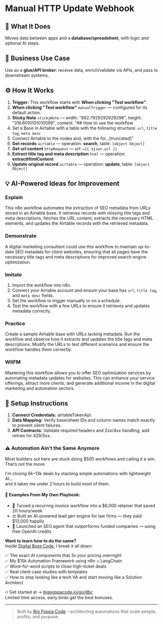 # Manual HTTP Update Webhook
  ## 🚀 What It Does
  Moves data between apps and a **database/spreadsheet**, with logic and optional AI steps.
  
  ## 💼 Business Use Case
  Use as a **glue/API broker**: receive data, enrich/validate via APIs, and pass to downstream systems.
  
  ## ⚙️ How It Works
  1. **Trigger:** This workflow starts with **When clicking "Test workflow"**.
  2. **When clicking "Test workflow"** `manualTrigger` — configured for its default action.
3. **Sticky Note** `stickyNote` — width: "862.7929292929296", height: "316.6010101010099", content: "## How to use the workflow
1. Set a Base in Airtable with a table with the following structure:
  `url`, `title tag`, `meta desc`
2. Connect Airtable to the nodes and, with the fol…[truncated]"
4. **Get records** `airtable` — operation: **search**, table: `[object Object]`
5. **Get url content** `httpRequest` — url: `={{ $json.url }}`
6. **Extract title tag and meta description** `html` — operation: **extractHtmlContent**
7. **Update original record** `airtable` — operation: **update**, table: `[object Object]`
  
  ## 💡 AI-Powered Ideas for Improvement
  ### Explain
This n8n workflow automates the extraction of SEO metadata from URLs stored in an Airtable base. It retrieves records with missing title tags and meta descriptions, fetches the URL content, extracts the necessary HTML elements, and updates the Airtable records with the retrieved metadata. 

### Demonstrate
A digital marketing consultant could use this workflow to maintain up-to-date SEO metadata for client websites, ensuring that all pages have the necessary title tags and meta descriptions for improved search engine optimization.

### Imitate
1. Import the workflow into n8n.
2. Connect your Airtable account and ensure your base has `url`, `title tag`, and `meta desc` fields.
3. Set the workflow to trigger manually or on a schedule.
4. Test the workflow with a few URLs to ensure it retrieves and updates metadata correctly.

### Practice
Create a sample Airtable base with URLs lacking metadata. Run the workflow and observe how it extracts and updates the title tags and meta descriptions. Modify the URLs to test different scenarios and ensure the workflow handles them correctly.

### WIIFM
Mastering this workflow allows you to offer SEO optimization services by automating metadata updates for websites. This can enhance your service offerings, attract more clients, and generate additional income in the digital marketing and automation sectors.
  
  ## 🔧 Setup Instructions
  1. **Connect Credentials:** airtableTokenApi.
2. **Data Mapping:** Verify base/sheet IDs and column names match exactly to prevent silent failures.
3. **API Contracts:** Validate required headers and 2xx/4xx handling; add retries for 429/5xx.
  
### ⚠️ Automation Ain’t the Same Anymore

Most builders out here are stuck doing $500 workflows and calling it a win.  
That’s not the move.  

I'm closing $6k–$13k deals by stacking simple automations with lightweight AI...  
and it takes me under 2 hours to build most of them.

#### 🧠 Examples From My Own Playbook:
- 🔁 Turned a recurring invoice workflow into a $6,000 retainer that saved 20 hours/week  
- ⚖️ Built an AI-powered lead gen engine for law firms — they paid $13,000 happily  
- 🚀 Launched an SEO agent that outperforms funded companies — using free OpenAI credits  

**Want to learn how to do the same?**  
Inside [Digital Boss Code](https://bigpoppacode.io/go/dbc), I break it all down:

✅ The exact AI components that 3x your pricing overnight  
✅ My $15k Automation Framework using n8n + LangChain  
✅ Word-for-word scripts to close high-ticket deals  
✅ Real client case studies with templates  
✅ How to stop looking like a tech VA and start moving like a Solution Architect  

🔥 Get started at → [bigpoppacode.io/go/dbc](https://bigpoppacode.io/go/dbc)  
Limited time access, early birds get the best bonuses.

---
> Built by [Big Poppa Code](https://bigpoppacode.io) – architecting automations that scale people, profits, and purpose.
  